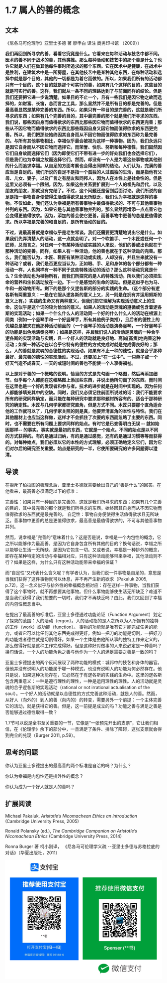 # 1.7 属人的善的概念

## 文本

《尼各马可伦理学》亚里士多德 著 廖申白 译注 商务印书馆 （2009））

**我们再回到所寻求的善，看看它究竟是什么。它看来在每种活动与技艺中都不同。医术的善不同于战术的善，其他类推。那么每种活动和技艺中的那个善是什么？也许它就是人们在做其他每件事时所追求的那个东西。它在医术中是健康，在战术中是胜利，在建筑术中是一所房屋，在其他技艺中是某种其他东西，在每种活动和选择中就是那个目的，其他的一切都是为着它而做的。所以，如果我们所有的活动都只有一个目的，这个目的就是那个可实行的善，如果有几个这样的目的，这些目的就是可实行的善。这样，我们就从一条不同的理路达到了与前面同样的结论。但是我们还要把它进一步说清楚。如果目的不止一个，且有一些我们是因它物之故而选择的，如财富、长笛，总而言之工具，那么显然并不是所有目的都是完善的。但是最高善显然是某种完善的东西。所以，如果只有一种目的是完善的，这就是我们所寻求的东西；如果有几个完善的目的，其中最完善的那个就是我们所寻求的东西。我们说，那些因自身而值得欲求的东西比那些因它物而值得欲求的东西更完善；那些从不因它物而值得欲求的东西比那些既因自身又因它物而值得欲求的东西更完善。所以，我们把那些始终因其自身而从不因它物而值得欲求的东西称为最完善的。与所有其他事物相比，幸福似乎最会被视为这样一种事物。因为，我们永远只是因它自身而从不因它物而选择它。而荣誉、快乐、努斯和每种德性，我们固然因它们自身故而选择它们（因为即使它们不带有进一步的好处我们也会选择它们），但是我们也为幸福之故而选择它们。然而，却没有一个人是为着这些事物或其他别的什么而追求幸福。从自足的方面考察也会得出同样的结论。人们认为，完满的善应当是自足的。我们所说的自足不是指一个孤独的人过孤独的生活，而是指他有父母、儿女、妻子，以及广言之有朋友和同邦人，因为人在本性上是社会性的。但是这里又必须有一个限制。因为，如果这些关系要扩展到一个人的祖先和后代，以及朋友的朋友，那就没有完结了。不过，这个问题还是留到后面讨论。我们所说的自足是指一事物自身便使得生活值得欲求且无所缺乏，我们认为幸福就是这样的事物。不仅如此，我们还认为幸福是所有善事物中最值得欲求的、不可与其他善事物并列的东西。因为，如果它是与其他善事物并列的，那么显然再增添一点点善它也会变得更值得欲求。因为，添加的善会使它更善，而善事物中更善的总是更值得欲求。所以幸福是完善的和自足的，是所有活动的目的。**

**不过，说最高善就是幸福似乎是老生常谈。我们还需要更清楚地说出它是什么。如果我们先弄清楚人的活动，这一点就会明了。对一个吹笛手、一个木匠或任何一个匠师，总而言之，对任何一个有某种活动或实践的人来说，他们的善或出色就在于那种活动的完善。同样，如果人有一种活动，他的善也就在于这种活动的完善。那么，我们能否认为，木匠、鞋匠有某种活动或实践，人却没有，并且生来就没有一种活动？或者，我们是否更应当认为，正如眼、手、足和身体的各个部分都有一种活动一样，人也同样有一种不同于这些特殊活动的活动？那么这种活动究竟是什么？生命活动也为植物所有，而我们所探究的是人的特殊活动。所以我们必须把生命的营养和生长活动放在一边。下一个是感觉的生命的活动。但是这似乎也为马、牛和一般动物所有。剩下的是那个又逻各斯的部分的实践的生命。（这个部分有逻各斯有两重意义：一是在它服从逻各斯的意义上又，另一则是在拥有并运用努斯的意义上有。）实践的生命又有两种意义，但我们把它理解为实现活动意义上的生命，这似乎是这个词的较为恰当的意义。如果人的活动是灵魂的遵循或包含着逻各斯的实现活动；如果一个什么什么人的活动同一个好的什么什么人的活动在根源上同类（例如一个竖琴手和一个好竖琴手，所有其他例子类推），且后者的德性上的优越总是被夹在他那种活动前面的（一个竖琴手的活动是演奏竖琴，一个好竖琴手的功能是出色地演奏竖琴）；如果是这样，并且我们说人的活动是灵魂的一种合乎逻各斯的实现活动与实践，且一个好人的活动就是良好地、高尚\[高贵\]地完善这种活动；如果一种活动在以合乎它特有的德性的方式完成时就是完成得良好的；那么，人的善就是灵魂的合德性的实现活动，如果有不止一种的德性，就是合乎那种最好、最完善的德性的实现活动。不过，还要加上“在一生中”。一只燕子或一个好天气造不成春天，一天的或短时间的善也不能使一个人享得福祉。**

**以上是对于善的一个概略的说明。恰当的方式是先勾画一个略图，然后再添加细节。似乎每个人都能在这幅略图上添加些东西，并说出他所勾画了的东西。而时间在这里也是一个好的发现者和参与者。技术的进步就是在时间中实现的。因为任何人都能够填充其中的空缺。同时，我们又必须记住前面所说过的话：我们不能要求所有的研究同样确定，而只能在每种研究中要求那种题材所容有的、适合于那种研究的确定性。木匠与几何学家都研究直角，但是方式不同。木匠只要那个直角适合他的工作就可以了，几何学家关照的则是真，他要弄清直角的本性与特性。我们在其他题材上也应当这样做，这样才不会抓住了次要的东西而忽略了主要的东西。同时，也不需要在所有问题上要求同样的始点。有时它是已变得明白无误 -- 就如始因那样-- 的事实。事实就是最初的东西，它就是一个始点。不同的始点是以不同的方式获得的。有的是通过归纳，有的是通过感觉，还有的是通过习惯等等而获得的。对每种始点，我们必须以它的本性的方式理解，必须正确地定义它们，因为它们对尔后的研究至关重要。始点是研究的一半，它使所要研究的许多问题得以澄清。**

## **导读**

在拒斥了柏拉图的善理念后，亚里士多德就需要给出自己的“善是什么”的回答。在他看来，最高善必须满足以下的标准：

完善性：如果只有一种目的是完善的，这就是我们所寻求的东西；如果有几个完善的目的，其中最完善的那个就是我们所寻求的东西。始终因其自身而从不因它物而值得欲求的东西就是最完善的。 自足性：事物自身便使得生活值得欲求且无所缺乏。善事物中更善的总是更值得欲求，最高善是最值得欲求的，不可与其他善事物并列。

然而，说幸福是”完善的“意味着什么？这是否是说，幸福是一个内包性的概念，它之所以能够作为最高善，是因为它自身包含所有其他的目的？换句话说，幸福之所以能够让生活一无所缺，是因为它包含一切。又或者说，幸福是一种排外的概念，即存在某种特定的活动与幸福相对应，只有这种活动能够带来幸福，其他活动则不行？如果是这样，为什么只有这种活动能带来幸福的保证？

而”自足性“又代表什么含义呢？有学者认为，当我们说一件事物是自足的，意思是当我们获得了这件事物就可以休息，并不再产生新的欲求（Pakaluk 2005, p.72\)。这一含义似乎与排外性的幸福概念相对应：存在这样一件事物，当我们获得了这个事物时，就不再想要其他事物。但什么事物能够使生活无所缺乏？难道不是当我们获得了我们想要的一切时，我们才不再缺乏吗？由此，我们又回到了幸福的内包性概念当中。

在提出了最高善的标准后，亚里士多德通过功能论证（Function Argument）划定了探究的范围：人的活动（ergon）。人的活动指的是人之所以为人所拥有的独特的工作（work）或功能（function）。 事物的功能就是唯有它才能完成任务的能力，或者它可以比任何其他东西完成得更好，例如一把刀的功能是切割，一把好刀的功能或者德性就是切割得好。如果一个主体是由他所从事的独特工作来定义的，那么做得好就是这种工作完成得好。但是这种好对做事的人来说必定是一种善吗？换句话说，一个人的功能角色之善与他作为一个人的满足需要之善是一致的吗？

亚里士多德提出的两个反问展现了两种功能的模式：城邦中的技艺和身体的器官。但他并没有说明人的功能属于哪一种模式，也没有说明人的功能为何必然存在。他只是说，如果这种功能存在，它必然在于有逻各斯的实践的生命中。这里的逻各斯包含两重意义：一种是遵行理性的理性，一种是运用理性的理性。人的活动就是灵魂的合乎逻各斯的实现活动（rational or not irrational actualisation of the soul）。一个好人的活动就是以合德性的方式完善这种活动，就是人的善。然而，从好人（向外的）到人的善（向内的）的转变，需要另外一个前提：一个主体完善它的活动，就是获得它的善。但是，这一前提是成立的吗？功能之善与满足之善是否能够通过德性取得一致？

1.7节可以说是全书至关重要的一节，它像是“一张预先开出的支票”，它让我们相信，在《伦理学》余下的部分中，一旦满足了条件、排除了障碍，这张支票就会得到完全的兑现（Burger 2011, p.59）。

## 思考的问题

你认为亚里士多德提出的最高善的两个标准是自洽的吗？为什么？

你认为幸福是内包性还是排外性的概念？

你认为成为一个好人就是人的善吗？

## 扩展阅读

Michael Pakaluk, _Aristotle’s Nicomachean Ethics an introduction_ \(Cambridge University Press, 2005\)

Ronald Polansky \(ed.\), _The Cambridge Companion on Aristotle’s Nicomachean Ethics_ \(Cambridge University Press, 2014\)

Ronna Burger 著 柯小刚译， 《尼各马可伦理学义疏 --亚里士多德与苏格拉底的对话》（华夏出版社，2011）

![](.gitbook/assets/screen-shot-2021-06-10-at-7.41.22-pm.png)

